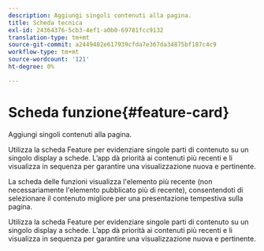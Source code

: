 ```yaml
---
description: Aggiungi singoli contenuti alla pagina.
title: Scheda tecnica
exl-id: 24364376-5cb3-4ef1-a0b0-69781fcc9132
translation-type: tm+mt
source-git-commit: a2449482e617939cfda7e367da34875bf187c4c9
workflow-type: tm+mt
source-wordcount: '121'
ht-degree: 0%

---
```


# Scheda funzione{#feature-card}

Aggiungi singoli contenuti alla pagina.

Utilizza la scheda Feature per evidenziare singole parti di contenuto su un singolo display a schede. L’app dà priorità ai contenuti più recenti e li visualizza in sequenza per garantire una visualizzazione nuova e pertinente.

La scheda delle funzioni visualizza l&#39;elemento più recente (non necessariamente l&#39;elemento pubblicato più di recente), consentendoti di selezionare il contenuto migliore per una presentazione tempestiva sulla pagina.

Utilizza la scheda Feature per evidenziare singole parti di contenuto su un singolo display a schede. L’app dà priorità ai contenuti più recenti e li visualizza in sequenza per garantire una visualizzazione nuova e pertinente.
